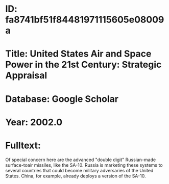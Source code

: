 # ID: fa8741bf51f84481971115605e08009a
# Title: United States Air and Space Power in the 21st Century: Strategic Appraisal
# Database: Google Scholar
# Year: 2002.0
# Fulltext:
Of special concern here are the advanced "double digit" Russian-made surface-toair missiles, like the SA-10.
Russia is marketing these systems to several countries that could become military adversaries of the United States.
China, for example, already deploys a version of the SA-10.